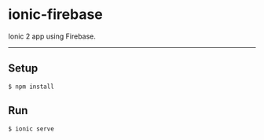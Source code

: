 # ionic-firebase
Ionic 2 app using Firebase.

---

## Setup
```
$ npm install
```

## Run
```
$ ionic serve
```
